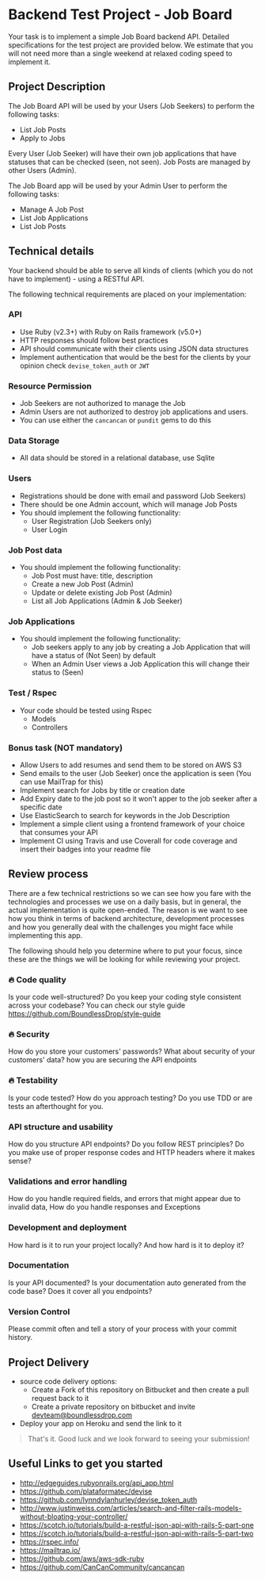 # Backend Test Project - Job Board

Your task is to implement a simple Job Board backend API. Detailed specifications for the test project are provided below. We estimate that you will not need more than a single weekend at relaxed coding speed to implement it.

## Project Description

The Job Board API will be used by your Users (Job Seekers) to perform the following tasks:

- List Job Posts
- Apply to Jobs

Every User (Job Seeker) will have their own job applications that have statuses that can be checked (seen, not seen). Job Posts are managed by other Users (Admin).

The Job Board app will be used by your Admin User to perform the following tasks:

- Manage A Job Post
- List Job Applications
- List Job Posts

## Technical details

Your backend should be able to serve all kinds of clients (which you do not have to implement) - using a RESTful API.

The following technical requirements are placed on your implementation:

### API

- Use Ruby (v2.3+) with Ruby on Rails framework (v5.0+)
- HTTP responses should follow best practices
- API should communicate with their clients using JSON data structures
- Implement authentication that would be the best for the clients by your opinion check `devise_token_auth` or `JWT`

### Resource Permission

- Job Seekers are not authorized to manage the Job
- Admin Users are not authorized to destroy job applications and users.
- You can use either the `cancancan` or `pundit` gems to do this

### Data Storage

- All data should be stored in a relational database, use Sqlite

### Users

- Registrations should be done with email and password (Job Seekers)
- There should be one Admin account, which will manage Job Posts
- You should implement the following functionality:
  - User Registration (Job Seekers only)
  - User Login

### Job Post data

- You should implement the following functionality:
  - Job Post must have: title, description
  - Create a new Job Post (Admin)
  - Update or delete existing Job Post (Admin)
  - List all Job Applications (Admin & Job Seeker)

### Job Applications

- You should implement the following functionality:
  - Job seekers apply to any job by creating a Job Application that will have a status of (Not Seen) by default
  - When an Admin User views a Job Application this will change their status to (Seen)

### Test / Rspec

- Your code should be tested using Rspec
  - Models
  - Controllers

### Bonus task (NOT mandatory)

- Allow Users to add resumes and send them to be stored on AWS S3
- Send emails to the user (Job Seeker) once the application is seen (You can use MailTrap for this)
- Implement search for Jobs by title or creation date
- Add Expiry date to the job post so it won't apper to the job seeker after a specific date
- Use ElasticSearch to search for keywords in the Job Description
- Implement a simple client using a frontend framework of your choice that consumes your API
- Implement CI using Travis and use Coverall for code coverage and insert their badges into your readme file

## Review process

There are a few technical restrictions so we can see how you fare with the technologies and processes we use on a daily basis, but in general, the actual implementation is quite open-ended. The reason is we want to see how you think in terms of backend architecture, development processes and how you generally deal with the challenges you might face while implementing this app.

The following should help you determine where to put your focus, since these are the things we will be looking for while reviewing your project.

### 🔥 Code quality

Is your code well-structured? Do you keep your coding style consistent across your codebase?
You can check our style guide <https://github.com/BoundlessDrop/style-guide>

### 🔥 Security

How do you store your customers' passwords? What about security of your customers' data? how you are securing the API endpoints

### 🔥 Testability

Is your code tested? How do you approach testing? Do you use TDD or are tests an afterthought for you.

### API structure and usability

How do you structure API endpoints? Do you follow REST principles? Do you make use of proper response codes and HTTP headers where it makes sense?

### Validations and error handling

How do you handle required fields, and errors that might appear due to invalid data,
How do you handle responses and Exceptions

### Development and deployment

How hard is it to run your project locally? And how hard is it to deploy it?

### Documentation

Is your API documented? Is your documentation auto generated from the code base? Does it cover all you endpoints?

### Version Control

Please commit often and tell a story of your process with your commit history.

## Project Delivery

- source code delivery options:
  - Create a Fork of this repository on Bitbucket and then create a pull request back to it
  - Create a private repository on bitbucket and invite devteam@boundlessdrop.com
- Deploy your app on Heroku and send the link to it

> That's it. Good luck and we look forward to seeing your submission!

## Useful Links to get you started

- <http://edgeguides.rubyonrails.org/api_app.html>
- <https://github.com/plataformatec/devise>
- <https://github.com/lynndylanhurley/devise_token_auth>
- <http://www.justinweiss.com/articles/search-and-filter-rails-models-without-bloating-your-controller/>
- <https://scotch.io/tutorials/build-a-restful-json-api-with-rails-5-part-one>
- <https://scotch.io/tutorials/build-a-restful-json-api-with-rails-5-part-two>
- <https://rspec.info/>
- <https://mailtrap.io/>
- <https://github.com/aws/aws-sdk-ruby>
- <https://github.com/CanCanCommunity/cancancan>
